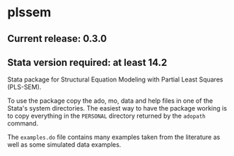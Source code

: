 # plssem
## Current release: 0.3.0
## Stata version required: at least 14.2
Stata package for Structural Equation Modeling with Partial Least Squares (PLS-SEM).

To use the package copy the ado, mo, data and help files in one of the Stata's system directories. The easiest way to have the package working is to copy everything in the `PERSONAL` directory returned by the `adopath` command.

The `examples.do` file contains many examples taken from the literature as well as some simulated data examples.
